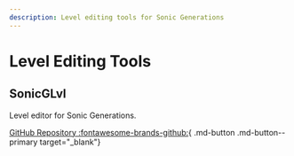 ```yaml
---
description: Level editing tools for Sonic Generations
---
```

# Level Editing Tools

## SonicGLvl
Level editor for Sonic Generations.

[GitHub Repository :fontawesome-brands-github:](https://github.com/DarioSamo/libgens-sonicglvl){ .md-button .md-button--primary target="_blank"}
